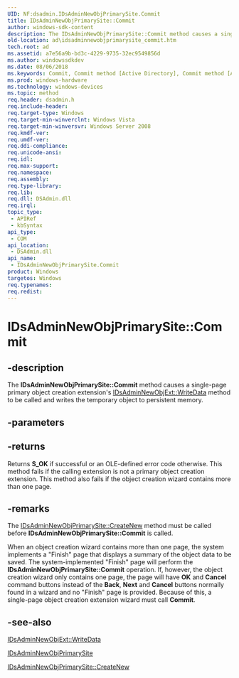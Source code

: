 ```yaml
---
UID: NF:dsadmin.IDsAdminNewObjPrimarySite.Commit
title: IDsAdminNewObjPrimarySite::Commit
author: windows-sdk-content
description: The IDsAdminNewObjPrimarySite::Commit method causes a single-page primary object creation extension's IDsAdminNewObjExt::WriteData method to be called and writes the temporary object to persistent memory.
old-location: ad\idsadminnewobjprimarysite_commit.htm
tech.root: ad
ms.assetid: a7e56a9b-bd3c-4229-9735-32ec9549856d
ms.author: windowssdkdev
ms.date: 08/06/2018
ms.keywords: Commit, Commit method [Active Directory], Commit method [Active Directory],IDsAdminNewObjPrimarySite interface, IDsAdminNewObjPrimarySite interface [Active Directory],Commit method, IDsAdminNewObjPrimarySite.Commit, IDsAdminNewObjPrimarySite::Commit, _glines_idsadminnewobjprimarysite_commit, ad.idsadminnewobjprimarysite__commit, ad.idsadminnewobjprimarysite_commit, dsadmin/IDsAdminNewObjPrimarySite::Commit
ms.prod: windows-hardware
ms.technology: windows-devices
ms.topic: method
req.header: dsadmin.h
req.include-header: 
req.target-type: Windows
req.target-min-winverclnt: Windows Vista
req.target-min-winversvr: Windows Server 2008
req.kmdf-ver: 
req.umdf-ver: 
req.ddi-compliance: 
req.unicode-ansi: 
req.idl: 
req.max-support: 
req.namespace: 
req.assembly: 
req.type-library: 
req.lib: 
req.dll: DSAdmin.dll
req.irql: 
topic_type:
 - APIRef
 - kbSyntax
api_type:
 - COM
api_location:
 - DSAdmin.dll
api_name:
 - IDsAdminNewObjPrimarySite.Commit
product: Windows
targetos: Windows
req.typenames: 
req.redist: 
---
```


# IDsAdminNewObjPrimarySite::Commit


## -description


The <b>IDsAdminNewObjPrimarySite::Commit</b> method causes a single-page primary object creation extension's <a href="https://msdn.microsoft.com/1788c124-c740-4f77-9687-63113d3b14a8">IDsAdminNewObjExt::WriteData</a> method to be called and writes the temporary object to persistent memory.


## -parameters






## -returns



Returns <b>S_OK</b> if successful or an OLE-defined error code otherwise. This method fails if the calling extension is not a primary object creation extension. This method also fails if the object creation wizard contains more than one page.




## -remarks



The <a href="https://msdn.microsoft.com/ec685ae1-6a37-43d3-84ed-7409611ab63b">IDsAdminNewObjPrimarySite::CreateNew</a> method must be called before <b>IDsAdminNewObjPrimarySite::Commit</b> is called.

When an object creation wizard contains more than one page, the system implements a "Finish" page that displays a summary of the object data to be saved. The system-implemented "Finish" page will perform the  <b>IDsAdminNewObjPrimarySite::Commit</b> operation. If, however, the object creation wizard only contains one page, the  page will have <b>OK</b> and <b>Cancel</b> command buttons instead of the  <b>Back</b>, <b>Next</b> and <b>Cancel</b> buttons normally found in a wizard and no "Finish" page is provided. Because of this, a single-page object creation extension wizard must call <b>Commit</b>.




## -see-also




<a href="https://msdn.microsoft.com/1788c124-c740-4f77-9687-63113d3b14a8">IDsAdminNewObjExt::WriteData</a>



<a href="https://msdn.microsoft.com/cb46cb8f-28ae-44d0-b1de-dc6c090f8fc6">IDsAdminNewObjPrimarySite</a>



<a href="https://msdn.microsoft.com/ec685ae1-6a37-43d3-84ed-7409611ab63b">IDsAdminNewObjPrimarySite::CreateNew</a>
 

 

